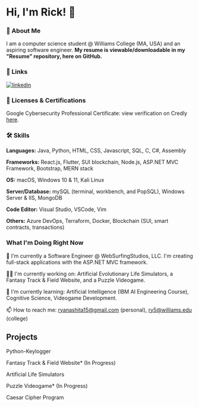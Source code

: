 # Hi, I'm Rick! 👋 

### 🚀 About Me
I am a computer science student @ Williams College (MA, USA) and an aspiring software engineer. **My resume is viewable/downloadable in my "Resume" repository, here on GitHub.**

### 🔗 Links
[![linkedin](https://img.shields.io/badge/linkedin-0A66C2?style=for-the-badge&logo=linkedin&logoColor=white)](https://www.linkedin.com/in/ryunosuke-rick-yanashita/)

### 🎯 Licenses & Certifications
Google Cybersecurity Professional Certificate: view verification on Credly [here](https://www.credly.com/badges/931329fe-14a8-4bff-9282-b9dfacfe50e3/linked_in_profile).

### 🛠 Skills

**Languages:** Java, Python, HTML, CSS, Javascript, SQL, C, C#, Assembly

**Frameworks:** React.js, Flutter, SUI blockchain, Node.js, ASP.NET MVC Framework, Bootstrap, MERN stack

**OS:** macOS, Windows 10 & 11, Kali Linux 

**Server/Database:** mySQL (terminal, workbench, and PopSQL), Windows Server & IIS, MongoDB

**Code Editor:** Visual Studio, VSCode, Vim

**Others:** Azure DevOps, Terraform, Docker, Blockchain (SUI, smart contracts, transactions)


### What I'm Doing Right Now
🏢 I'm currently a Software Engineer @ WebSurfingStudios, LLC. I'm creating full-stack applications with the ASP.NET MVC framework. 

👩‍💻 I'm currently working on: Artificial Evolutionary Life Simulators, a Fantasy Track & Field Website, and a Puzzle Videogame. 

🧠 I'm currently learning: Artificial Intelligence (IBM AI Engineering Course), Cognitive Science, Videogame Development. 

📫 How to reach me: ryanashita15@gmail.com (personal), ry5@williams.edu (college)


## Projects

Python-Keylogger

Fantasy Track & Field Website* (In Progress)

Artificial Life Simulators

Puzzle Videogame* (In Progress)

Caesar Cipher Program
